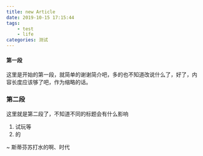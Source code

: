 ```yaml
---
title: new Article
date: 2019-10-15 17:15:44
tags: 
	- test
	- life
categories: 测试
---
```


#### 第一段

这里是开始的第一段，就简单的谢谢简介吧，多的也不知道改说什么了，好了，<!-- more -->内容长度应该够了吧，作为缩略的话。



### 第二段

这里就是第二段了，不知道不同的标题会有什么影响

1. 试玩等
2. 的 

~ 斯蒂芬苏打水的啊、时代


